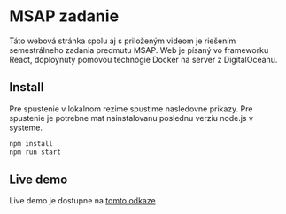 # MSAP zadanie

Táto webová stránka spolu aj s priloženým videom je riešením semestrálneho zadania predmutu MSAP. Web je písaný vo frameworku React, doploynutý pomovou technógie Docker na server z DigitalOceanu.

## Install

Pre spustenie v lokalnom rezime spustime nasledovne prikazy. Pre spustenie je potrebne mat nainstalovanu poslednu verziu node.js v systeme.

```sh
npm install
npm run start
```

## Live demo

Live demo je dostupne na [tomto odkaze](https://msap.adamvician.sk)
